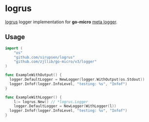 # logrus

[logrus](https://github.com/sirupsen/logrus) logger implementation for __go-micro__ [meta logger](https://github.com/micro/go-micro/tree/master/logger).

## Usage

```go
import (
	"os"
	"github.com/sirupsen/logrus"
	"github.com/zjllib/go-micro/v3/logger"
)

func ExampleWithOutput() {
  logger.DefaultLogger = NewLogger(logger.WithOutput(os.Stdout))
  logger.Infof(logger.InfoLevel, "testing: %s", "Infof")
}

func ExampleWithLogger() {
	l:= logrus.New() // *logrus.Logger
	logger.DefaultLogger = NewLogger(WithLogger(l))
  logger.Infof(logger.InfoLevel, "testing: %s", "Infof")
}
```

